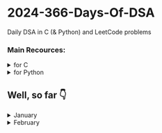 # 2024-366-Days-Of-DSA
Daily DSA in C (&amp; Python) and LeetCode problems

### Main Recources:
<details>
    <summary>for C</summary>
    <ul>
        <li> <a href="https://www.youtube.com/playlist?list=PLBlnK6fEyqRhX6r2uhhlubuF5QextdCSM">YT/Neso Academy/C programming & Data Structures</a> (<b>GOAT</b>)
        <li> <a href="https://www.youtube.com/playlist?list=PLDN4rrl48XKpZkf03iYFl-O29szjTrs_O">YT/Abdul Bari/Algorithms</a> (<b>GOAT</b>)
        <li> <a href="https://www.geeksforgeeks.org/c-programming-language/">GeeksForGeeks/C</a>
        <li> <a href="https://devdocs.io/c/">devdocs.io/c/</a> (for references)
    </ul>
</details>

<details>
    <summary>for Python</summary>
    <ul>
        <li> <a href="https://docs.python.org/3">Python's Official Documentation</a> (<strong>GOAT</strong>)</li>
        <li> <a href="https://www.youtube.com/playlist?list=PLu0W_9lII9agICnT8t4iYVSZ3eykIAOME">YT/CodeWithHarry/Python Tutorials for Absolute Beginners in <strong>Hindi</strong></a></li>
        <li> <a href="https://www.geeksforgeeks.org/python-programming-language/" title="GeeksForGeek/Python">GeeksForGeek/Python</a></li>
        <li> <a href="https://devdocs.io/python~3.10/tutorial/index" title="devdocs.io/python~10/tutorial/index (for references)">devdocs.io/python~10/tutorial/index</a> (for references)</li>
    </ul>
</details>


## Well, so far 👇
<details>
    <summary>January</summary>
    <ul>
        <details>
            <summary>01/01/2024:</summary>
            <ul>
                <li> Implemented <a href="https://github.com/kishanbgajera/2024-366-Days-Of-DSA/tree/main/Data%20Structures/Linear/Stack">Stack</a> in C & Python.
                <li> Added Stack Explanation.
            </ul>
        </details>
        <details>
            <summary>02/01/2024:</summary>
            <ul>
                <li>Learned about the solution of "Tower of Hanoi" problem.
                <li>Implemented recursive approach <a href="https://github.com/kishanbgajera/2024-366-Days-Of-DSA/tree/main/Data%20Structures/Linear/Stack/Applications%20of%20Stack/Tower%20of%20Hanoi">solution</a> in C & Python using <a href="https://github.com/kishanbgajera/2024-366-Days-Of-DSA/tree/main/Data%20Structures/Linear/Stack/C/stack.h">stack.h</a> and <a href="https://github.com/kishanbgajera/2024-366-Days-Of-DSA/tree/main/Data%20Structures/Linear/Stack/Python/stack.py">stack.py</a>
            </ul>
        </details>
        <details>
            <summary>03/01/2024:</summary>
            <ul>
                <li> Learned and implemented <a href="https://github.com/kishanbgajera/2024-366-Days-Of-DSA/tree/main/Data%20Structures/Linear/Linked%20List/Singly%20Linked%20List">Singly Linked List</a> in C & Python.
                <li> Linked List explanation to be added.
            </ul>
        </details>
        <details>
            <summary>04/01/2024:</summary>
            <ul>
                <li> Implemented <a href="https://github.com/kishanbgajera/2024-366-Days-Of-DSA/tree/main/Algorithms/Searching/Linear%20Search">Linear Search</a> in C & Python, and posted its <a href="https://github.com/kishanbgajera/2024-366-Days-Of-DSA/tree/main/Algorithms/Searching/Linear%20Search/Linear%20Search%20Analysis.md">detailed analysis</a>
                <li> Implemented <a href="https://github.com/kishanbgajera/2024-366-Days-Of-DSA/tree/main/Algorithms/Searching/Binary%20Search">Binary Search</a> in C & Python, and posted its <a href="https://github.com/kishanbgajera/2024-366-Days-Of-DSA/tree/main/Algorithms/Searching/Binary%20Search/Binary%20Search%20Analysis.md">detailed analysis</a>
                <li> Posted <a href="https://github.com/kishanbgajera/2024-366-Days-Of-DSA/tree/main/Algorithms/Searching/Binary%20Search%20vs.%20Linear%20Search%20Analysis/README.md">"Binary Search vs. Linear Search Analysis"</a>
            </ul>
        </details>
        <details>
            <summary>05/01/2024:</summary>
            <ul>
                <li> Added <a href="https://github.com/kishanbgajera/2024-366-Days-Of-DSA/tree/main/Questions">Questions</a> to the challenge
                <li> Implemented <a href="https://github.com/kishanbgajera/2024-366-Days-Of-DSA/tree/main/Algorithms/Sorting/Bubble%20Sort">Bubble Sort</a> and posted its <a href="https://github.com/kishanbgajera/2024-366-Days-Of-DSA/tree/main/Algorithms/Sorting/Bubble%20Sort/notes.md">notes</a>.
                <li> Implemented <a href="https://github.com/kishanbgajera/2024-366-Days-Of-DSA/tree/main/Algorithms/Sorting/Selection%20Sort">Selection Sort</a> and posted its <a href="https://github.com/kishanbgajera/2024-366-Days-Of-DSA/tree/main/Algorithms/Sorting/Selection%20Sort/notes.md">notes</a>.
            </ul>
        </details>
        <details>
            <summary>06/01/2024:</summary>
            <ul>
                <li> Added Doubly Linked List,
                    <ul>
                        <li> in <a href="https://github.com/kishanbgajera/2024-366-Days-Of-DSA/tree/main/Data%20Structures/Linear/Linked%20List/Doubly%20Linked%20List/C">C</a>
                        <li> in <a href="https://github.com/kishanbgajera/2024-366-Days-Of-DSA/tree/main/Data%20Structures/Linear/Linked%20List/Doubly%20Linked%20List/Python">Python</a>
                    </ul>
                <li> Added explanations
                    <ul>
                        <li> <a href="https://github.com/kishanbgajera/2024-366-Days-Of-DSA/tree/main/Data%20Structures/Linear/Linked%20List/notes.md">linked list</a>
                        <li> <a href="https://github.com/kishanbgajera/2024-366-Days-Of-DSA/tree/main/Data%20Structures/Linear/Linked%20List/Singly%20Linked%20List/notes.md">singly linked list</a>
                        <li> <a href="https://github.com/kishanbgajera/2024-366-Days-Of-DSA/tree/main/Data%20Structures/Linear/Linked%20List/Doubly%20Linked%20List/notes.md">doubly linked list</a>
                    </ul>
            </ul>
        </details>
        <details>
            <summary>07/01/2024:</summary>
            <ul>
                <li> Added <a href="https://github.com/kishanbgajera/2024-366-Days-Of-DSA/tree/main/Programming%20Concepts/C%20Preprocessors">Programming Concepts/C Preprocessors</a>
                <li> Updated <a href="https://github.com/kishanbgajera/2024-366-Days-Of-DSA/tree/main/Data%20Structures/Linear/Linked%20List/Doubly%20Linked%20List/notes.md">Doubly Linked List</a>
                <li> Added Singly Circular Linked List
                    <ul>
                        <li> in <a href="https://github.com/kishanbgajera/2024-366-Days-Of-DSA/tree/main/Data%20Structures/Linear/Linked%20List/Singly%20Circular%20Linked%20List/C/">C</a>
                        <li> in <a href="https://github.com/kishanbgajera/2024-366-Days-Of-DSA/tree/main/Data%20Structures/Linear/Linked%20List/Singly%20Circular%20Linked%20List/Python/">Python</a>
                    </ul>
                <li> <a href="https://github.com/kishanbgajera/2024-366-Days-Of-DSA/tree/main/Data%20Structures/Linear/Linked%20List/Singly%20Circular%20Linked%20List/notes.md">notes</a>
            </ul>
        </details>
        <details>
            <summary>08/01/2024:</summary>
            <ul>
                <li> Added <a href="https://github.com/kishanbgajera/2024-366-Days-Of-DSA/tree/main/Algorithms/Sorting/Insertion%20Sort">Insertion Sort</a>
                <li> Added <a href="https://github.com/kishanbgajera/2024-366-Days-Of-DSA/tree/main/Algorithms/Sorting/Merge%20Sort">Merge Sort</a>
                <li> Added <a href="https://github.com/kishanbgajera/2024-366-Days-Of-DSA/tree/main/Algorithms/Sorting/Quick%20Sort">Quick Sort</a>
                <li> notes to be added.
            </ul>
        </details>
        <details>
            <summary>09/01/2024:</summary>
            <ul>
                <li> Added <a href="https://github.com/kishanbgajera/2024-366-Days-Of-DSA/tree/main/Algorithms/Sorting/Cyclic%20Sort">Cyclic Sort</a>
                <li> Added <a href="https://github.com/kishanbgajera/2024-366-Days-Of-DSA/tree/main/Algorithms/Sorting/Shell%20Sort">Shell Sort</a>
                <li> notes to be added.
            </ul>
        </details>
        <details>
            <summary>10/01/2024:</summary>
            <ul>
                <li> Implemented Min Stack
                    <ul>
                        <li> in <a href="https://github.com/kishanbgajera/2024-366-Days-Of-DSA/tree/main/Data%20Structures/Linear/Stack/Applications%20of%20Stack/Min%20Stack/C">C</a>
                        <li> in <a href="https://github.com/kishanbgajera/2024-366-Days-Of-DSA/tree/main/Data%20Structures/Linear/Stack/Applications%20of%20Stack/Min%20Stack/Python">Python</a>
                    </ul>
            </ul>
        </details>
        <details>
            <summary>11/01/2024:</summary>
            <ul>
                <li> Implemented Infix to Postfix Notation Conversion Algorithm:
                    <ul>
                        <li> in <a href="https://github.com/kishanbgajera/2024-366-Days-Of-DSA/tree/main/Data%20Structures/Linear/Stack/Applications%20of%20Stack/Expression%20Conversion%20&%20Evaluation/Infix%20to%20Postfix/C">C</a>
                        <li> in <a href="https://github.com/kishanbgajera/2024-366-Days-Of-DSA/tree/main/Data%20Structures/Linear/Stack/Applications%20of%20Stack/Expression%20Conversion%20&%20Evaluation/Infix%20to%20Postfix/Python">Python</a>
                    </ul>
            </ul>
        </details>
        <details>
            <summary>12/01/2024:</summary>
            <ul>
                <li> Added LeetCode Problems
                    <ul>
                        <li> LeetCode 75
                            <ul>
                                <li> 1.1 <a href="https://github.com/kishanbgajera/2024-366-Days-Of-DSA/tree/main/LeetCode%20Problems/LeetCode%2075/1.%20Array%20String/1.1%20Merge%20Strings%20Alternately/solution.py">Merge Strings Alternatively</a> (LeetCode <a href="https://leetcode.com/problems/merge-strings-alternately/description/">#1768</a>)
                                <li> 2.1 <a href="https://github.com/kishanbgajera/2024-366-Days-Of-DSA/tree/main/LeetCode%20Problems/LeetCode%2075/2.%20Two%20Pointers/2.1%20Move%20Zeroes/solution.py">Move Zeroes</a> (LeetCode <a href="https://leetcode.com/problems/move-zeroes/description/">#283</a>)
                            </ul>
                </ul>
        </details>
        <details>
            <summary>13/01/2024:</summary>
            <ul>
                <li> Added NeetCode Roadmap:
                    <ul>
                        <li> 1.1 Contains Duplicate (<a href="https://github.com/kishanbgajera/2024-366-Days-Of-DSA/tree/main/LeetCode%20Problems/NeetCode%20Roadmap/Array%20%26%20Hashing/1.1%20Contains%20Duplicate">solution</a>) (<a href="https://leetcode.com/problems/contains-duplicate/description/">problem</a>)
                        <li> 1.2 Valid Anagram (<a href="https://github.com/kishanbgajera/2024-366-Days-Of-DSA/tree/main/LeetCode%20Problems/NeetCode%20Roadmap/Array%20%26%20Hashing/1.2%20Valid%20Anagram">solution</a>) (<a href="https://leetcode.com/problems/valid-anagram/description/">problem</a>)
                        <li> 1.3 Two Sum (<a href="https://github.com/kishanbgajera/2024-366-Days-Of-DSA/tree/main/LeetCode%20Problems/NeetCode%20Roadmap/Array%20%26%20Hashing/1.3%20Two%20Sum">solution</a>) (<a href="https://leetcode.com/problems/two-sum/description/">problem</a>)
                    </ul>
        </details>
        <details>
            <summary>14/01/2024:</summary>
            <ul>
                <li> Added Queue implementation:
                    <ul>
                        <li> in <a href="https://github.com/kishanbgajera/2024-366-Days-Of-DSA/tree/main/Data%20Structures/Linear/Queue/Queue/C">C</a>
                        <li> to be added in Python
                    </ul>
        </details>
        <details>
            <summary>15/01/2024:</summary>
            <ul>
                <li> Added NeetCode Roadmap Problem Solution:
                    <ul>
                        <li> 2.1 Valid Palindrome (<a href="https://github.com/kishanbgajera/2024-366-Days-Of-DSA/tree/main/LeetCode%20Problems/NeetCode%20Roadmap/Two%20Pointers/2.1%20Valid%20Palindrome">solution</a>) (<a href="https://leetcode.com/problems/valid-palindrome/description/">problem</a>)
                    <li> Added LeetCode #42
                        <ul>
                            <li> Trapping Rain Water (<a href="https://github.com/kishanbgajera/2024-366-Days-Of-DSA/tree/main/LeetCode%20Problems/Other/Hard/42.%20Trapping%20Rain%20Water">solution</a>) (<a href="https://leetcode.com/problems/trapping-rain-water/description/">problem</a>)
                        </ul>
        </details>
        <details>
            <summary>16/01/2024:</summary>
            <ul>
                <li> Added more functions
                    <ul>
                        <li> <a href="https://github.com/kishanbgajera/2024-366-Days-Of-DSA/tree/main/Data%20Structures/Linear/Linked%20List/Singly%20Linked%20List">Singly Linked List</a>
                    <li> Added Postfix Expression Evaluation
                        <ul>
                            <li> <a href="https://github.com/kishanbgajera/2024-366-Days-Of-DSA/tree/main/Data%20Structures/Linear/Stack/Applications%20of%20Stack/Expression%20Conversion%20%26%20Evaluation/Postfix%20Evaluation/C/main.c">C</a>
                            <li> <a href="https://github.com/kishanbgajera/2024-366-Days-Of-DSA/tree/main/Data%20Structures/Linear/Stack/Applications%20of%20Stack/Expression%20Conversion%20%26%20Evaluation/Postfix%20Evaluation/Python/main.py">Python</a>
                        </ul>
                    <li> Added demo on undo-redo functionality using Stack (<a href="https://github.com/kishanbgajera/2024-366-Days-Of-DSA/tree/main/Data%20Structures/Linear/Stack/Applications%20of%20Stack/undo-redo%20demo/C/main.c">C</a>) & (<a href="https://github.com/kishanbgajera/2024-366-Days-Of-DSA/tree/main/Data%20Structures/Linear/Stack/Applications%20of%20Stack/undo-redo%20demo/Python/main.py">Python</a>)
            </ul>
        </details>
        <details>
            <summary>17/01/2024:</summary>
            <ul>
                <li> Added Double Ended Queue
                    <ul>
                        <li> in <a href="https://github.com/kishanbgajera/2024-366-Days-Of-DSA/tree/main/Data%20Structures/Linear/Queue/DEQueue/C">C</a>
                        <li> in <a href="https://github.com/kishanbgajera/2024-366-Days-Of-DSA/tree/main/Data%20Structures/Linear/Queue/DEQueue/Python">Python</a>
                    </ul>
        </details>
        <details>
            <summary>18/01/2024:</summary>
            <ul>
                <li> Added Max Heap
                    <ul>
                        <li> in <a href="https://github.com/kishanbgajera/2024-366-Days-Of-DSA/tree/main/Data%20Structures/Non-Linear/Heap/Max%20Heap">C</a>
                    </ul>
        </details>
        <details>
            <summary>19/01/2024:</summary>
            <ul>
                <li> Added Max Heap
                    <ul>
                        <li> in <a href="https://github.com/kishanbgajera/2024-366-Days-Of-DSA/tree/main/Data%20Structures/Non-Linear/Heap/Max%20Heap/Python">Python</a>
                    <li> Added Heap Sort
                        <ul>
                            <li> in <a href="https://github.com/kishanbgajera/2024-366-Days-Of-DSA/tree/main/Algorithms/Sorting/Heap%20Sort/heapSort.c">C</a>
                            <li> in <a href="https://github.com/kishanbgajera/2024-366-Days-Of-DSA/tree/main/Algorithms/Sorting/Heap%20Sort/heap_sort.py">Python</a>
                        </ul>
                    <li> Added <a href="https://github.com/kishanbgajera/2024-366-Days-Of-DSA/tree/main/Data%20Structures/Non-Linear/Heap/README.md">Heap Explanation</a>
                </ul>
        </details>
        <details>
            <summary>20/01/2024:</summary>
            <ul>
                <li> Added Interpolation Search
                    <ul>
                        <li> in <a href="https://github.com/kishanbgajera/2024-366-Days-Of-DSA/tree/main/Algorithms/Searching/Interpolation%20Search/C">C</a>
                        <li> in <a href="https://github.com/kishanbgajera/2024-366-Days-Of-DSA/tree/main/Algorithms/Searching/Interpolation%20Search/Python">Python</a>
                    </ul>
                <li> Added Interpolation Search <a href="https://github.com/kishanbgajera/2024-366-Days-Of-DSA/tree/main/Algorithms/Searching/Interpolation%20Search/README.md">notes/explanations</a>
            </ul>
        </details>
        <details>
            <summary>21/01/2024:</summary>
            <ul>
                <li> Added Min Heap Implementation
                    <ul>
                        <li> In <a href="https://github.com/kishanbgajera/2024-366-Days-Of-DSA/tree/main/Data%20Structures/Non-Linear/Heap/Min%20Heap/C">C</a>
                        <li> In <a href="https://github.com/kishanbgajera/2024-366-Days-Of-DSA/tree/main/Data%20Structures/Non-Linear/Heap/Min%20Heap/Python">Python</a>
                    </ul>
            </ul>
        </details>
        <details>
            <summary>22/01/2024:</summary>
            <ul>
                <li> Added Priority Queue (Without Heap)
                    <ul>
                        <li> In <a href="https://github.com/kishanbgajera/2024-366-Days-Of-DSA/tree/main/Data%20Structures/Linear/Queue/Priority%20Queue/Without%20Heap/C">C</a>
                        <li> In <a href="https://github.com/kishanbgajera/2024-366-Days-Of-DSA/tree/main/Data%20Structures/Linear/Queue/Priority%20Queue/Without%20Heap/Python">Python</a>
                    </ul>
            </ul>
        </details>
        <details>
            <summary>23/01/2024:</summary>
            <ul>
                <li> Revised and Updated Heap Notes
                    <ul>
                        <li> <a href="https://github.com/kishanbgajera/2024-366-Days-Of-DSA/tree/main/Data%20Structures/Non-Linear/Heap/README.md">Heap Notes</a>
                    </ul>
            </ul>
        </details>
        <details>
            <summary>24/01/2024:</summary>
            <ul>
                <li> Added Binary Tree
                    <ul>
                        <li> In <a href="https://github.com/kishanbgajera/2024-366-Days-Of-DSA/tree/main/Data%20Structures/Non-Linear/Tree/Binary%20Tree/C">C</a>
                    </ul>
                <li> Added N-ary Tree
                    <ul>
                        <li> In <a href="https://github.com/kishanbgajera/2024-366-Days-Of-DSA/tree/main/Data%20Structures/Non-Linear/Tree/N-ary%20Tree/C">C</a>
                    </ul>
            </ul>
        </details>
        <details>
            <summary>25/01/2024:</summary>
            <ul>
                <li> Updated N-ary Tree
                    <ul>
                        <li> Updated in <a href="https://github.com/kishanbgajera/2024-366-Days-Of-DSA/tree/main/Data%20Structures/Non-Linear/Tree/N-ary%20Tree/C">C</a>
                    </ul>
                <li> Added Binary Search Tree in C
                    <ul>
                        <li> In <a href="https://github.com/kishanbgajera/2024-366-Days-Of-DSA/tree/main/Data%20Structures/Non-Linear/Tree/Binary%20Search%20Tree/C">C</a>
                    </ul>
            </ul>
        </details>
        <details>
            <summary>26/01/2024:</summary>
            <ul>
                <li> Added Queue <a href="https://github.com/kishanbgajera/2024-366-Days-Of-DSA/tree/main/Data%20Structures/Linear/Queue/README.md">notes</a>: explanations, real world analogies, and use cases in Computer Science
            </ul>
        </details>
        <details>
            <summary>27/01/2024:</summary>
            <ul>
                <li> Added Tree <a href="https://github.com/kishanbgajera/2024-366-Days-Of-DSA/tree/main/Data%20Structures/Non-Linear/Tree/README.md">Notes</a>: explanations, real world analogies, and use cases in Computer Science
            </ul>
        </details>
        <details>
            <summary>28/01/2024:</summary>
            <ul>
                <li> Added Undo-Redo Demo <a href="https://github.com/kishanbgajera/2024-366-Days-Of-DSA/tree/main/Data%20Structures/Linear/Stack/Applications%20of%20Stack/undo-redo%20demo/README.md">notes</a>
            </ul>
        </details>
        <details>
            <summary>29/01/2024:</summary>
            <ul>
                <li> Added LeetCode #10 (<a href="https://leetcode.com/problems/regular-expression-matching/description/">problem</a>) (<a href="https://github.com/kishanbgajera/2024-366-Days-Of-DSA/tree/main/LeetCode%20Problems/Other/Hard/10.%20Regular%20Expression%20Matching/solution.py">solution</a>)
            </ul>
        </details>
        <details>
            <summary>30/01/2024:</summary>
            <ul>
                <li> Added Binary Tree in <a href="https://github.com/kishanbgajera/2024-366-Days-Of-DSA/tree/main/Data%20Structures/Non-Linear/Tree/Binary%20Tree/Python/binary_tree.py">Python</a>
            </ul>
        </details>
        <details>
            <summary>31/01/2024:</summary>
            <ul>
                <li> Added Doubly Circular Linked List in <a href="https://github.com/kishanbgajera/2024-366-Days-Of-DSA/tree/main/Data%20Structures/Linear/Linked%20List/Doubly%20Circular%20Linked%20List/C">C</a>
            </ul>
        </details>
    </ul>
</details>

<details>
    <summary>February</summary>
    <ul>
        <details>
            <summary>01/02/2024:</summary>
            <ul>
                <li> Added program to check if the expression has Valid Parentheses of not:
                    <ul>
                        <li> in <a href="https://github.com/kishanbgajera/2024-366-Days-Of-DSA/tree/main/Data%20Structures/Linear/Stack/Applications%20of%20Stack/Valid%20Parentheses/C">C</a>
                        <li> in <a href="https://github.com/kishanbgajera/2024-366-Days-Of-DSA/tree/main/Data%20Structures/Linear/Stack/Applications%20of%20Stack/Valid%20Parentheses/Python">Python</a>
                        <li> notes to-be-added
                    </ul>
            </ul>
        </details>
        <details>
            <summary>02/02/2024:</summary>
            <ul>
                <li> Added Python Programming Concepts
                    <ul>
                        <li> <a href="https://github.com/kishanbgajera/2024-366-Days-Of-DSA/tree/main/Programming%20Concepts/Python/Exception%20Handling">Exception Handling</a>
                        <li> <a href="https://github.com/kishanbgajera/2024-366-Days-Of-DSA/tree/main/Programming%20Concepts/Python/Decorators%20in%20Python">Decorators in Python</a>
                    </ul>
            </ul>
        </details>
        <details>
            <summary>03/02/2024:</summary>
            <ul>
                <li> Added Undirected Graph implemented with Adjacency Matrix
                    <ul>
                        <li> in <a href="https://github.com/kishanbgajera/2024-366-Days-Of-DSA/tree/main/Data%20Structures/Non-Linear/Graph/Types%20of%20Graphs/Undirected%20Graph/Using%20Adjacency%20Matrix/C">C</a>
                        <li> in <a href="https://github.com/kishanbgajera/2024-366-Days-Of-DSA/tree/main/Data%20Structures/Non-Linear/Graph/Types%20of%20Graphs/Undirected%20Graph/Using%20Adjacency%20Matrix/Python">Python</a>
                        <li> Graph notes and Undirected Graph notes to be added
                    </ul>
            </ul>
        </details>
        <details>
            <summary>04/02/2024:</summary>
            <ul>
                <li> Added Undirected Graph implemented with Adjacency List:
                    <ul>
                        <li> in <a href="https://github.com/kishanbgajera/2024-366-Days-Of-DSA/tree/main/Data%20Structures/Non-Linear/Graph/Types%20of%20Graphs/Undirected%20Graph/Using%20Adjacency%20List/C">C</a>
            </ul>
        </details>
        <details>
            <summary>05/02/2024:</summary>
            <ul>
                <li> Added Undirected Graph implemented with Adjacency List:
                    <ul>
                        <li> in <a href="https://github.com/kishanbgajera/2024-366-Days-Of-DSA/tree/main/Data%20Structures/Non-Linear/Graph/Types%20of%20Graphs/Undirected%20Graph/Using%20Adjacency%20List/Python">Python</a>
                    <li> Added Weighted Directed Graph implemented with Adjacency Matrix:
                        <ul>
                            <li> in <a href="https://github.com/kishanbgajera/2024-366-Days-Of-DSA/tree/main/Data%20Structures/Non-Linear/Graph/Types%20of%20Graphs/Undirected%20Graph/Using%20Adjacency%20Matrix%20-%20Weighted%20Graph/C">C</a>
            </ul>
        </details>
        <details>
            <summary>06/02/2024:</summary>
            <ul>
                <li> Added a function to calculate Height of Tree
                    <ul>
                        <li>in <a href="https://github.com/kishanbgajera/2024-366-Days-Of-DSA/tree/main/Data Structures/Non-Linear/Tree/Tree Algorithms/Height of Tree/C">C</a></li>
                    </ul>
                </li>
                <li> Added LevelOrderTraversal of Tree
                    <ul>
                        <li>in <a href="https://github.com/kishanbgajera/2024-366-Days-Of-DSA/tree/main/Data Structures/Non-Linear/Tree/Tree Algorithms/Level Order Traversal/C">C</a></li>
                    </ul>
                </li>
                <li> Added BST Node Deletion function
                    <ul>
                        <li>in <a href="https://github.com/kishanbgajera/2024-366-Days-Of-DSA/tree/main/Data Structures/Non-Linear/Tree/Tree Algorithms/Node Deletion in BST/C">C</a></li>
                    </ul>
                </li>
            </ul>
        </details>
        <details>
            <summary>07/02/2024:</summary>
            <ul>
                <li>Added Undirected Weighted Graph Using Adjaceny Matrix
                    <ul>
                        <li>in <a href="https://github.com/kishanbgajera/2024-366-Days-Of-DSA/tree/main/Data Structures/Non-Linear/Graph/Types of Graphs/Undirected Graph/Using Adjacency Matrix - Weighted Graph/Python">Python</a></li>
                    </ul>
                </li>
            </ul>
        </details>
    </ul>
</details>
